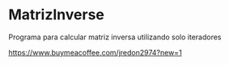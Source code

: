 # MatrizInverse
Programa para calcular matriz inversa utilizando solo iteradores


https://www.buymeacoffee.com/jredon2974?new=1

